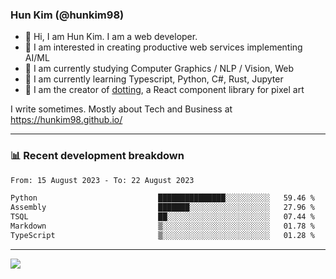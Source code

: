 ### Hun Kim (@hunkim98)

- 👋 Hi, I am Hun Kim. I am a web developer. 
- 🤔 I am interested in creating productive web services implementing AI/ML
- 🔭 I am currently studying Computer Graphics / NLP / Vision, Web 
- 🌱 I am currently learning Typescript, Python, C#, Rust, Jupyter
- 🎨 I am the creator of [dotting](hunkim98.github.io/dotting), a React component library for pixel art

I write sometimes. Mostly about Tech and Business at https://hunkim98.github.io/

---
### 📊 Recent development breakdown
<!--START_SECTION:waka-->

```txt
From: 15 August 2023 - To: 22 August 2023

Python                           ███████████████░░░░░░░░░░   59.46 %
Assembly                         ███████░░░░░░░░░░░░░░░░░░   27.96 %
TSQL                             ██░░░░░░░░░░░░░░░░░░░░░░░   07.44 %
Markdown                         ▒░░░░░░░░░░░░░░░░░░░░░░░░   01.78 %
TypeScript                       ▒░░░░░░░░░░░░░░░░░░░░░░░░   01.28 %
```

<!--END_SECTION:waka-->
---

<!-- <div align='center'> -->
  <img align="center" src="https://github-readme-stats.vercel.app/api?username=hunkim98&theme=dark&show_icons=true"/>
<!-- </div> -->
<!--
**hunkim98/hunkim98** is a ✨ _special_ ✨ repository because its `README.md` (this file) appears on your GitHub profile.

Here are some ideas to get you started:

- 🔭 I’m currently working on ...
- 🌱 I’m currently learning ...
- 👯 I’m looking to collaborate on ...
- 🤔 I’m looking for help with ...
- 💬 Ask me about ...
- 📫 How to reach me: ...
- 😄 Pronouns: ...
- ⚡ Fun fact: ...
-->

